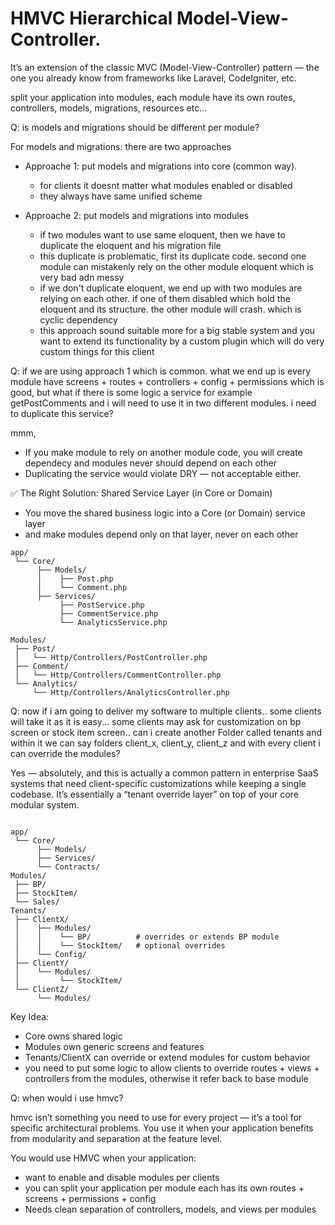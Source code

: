 # HMVC Hierarchical Model-View-Controller.


It’s an extension of the classic MVC (Model-View-Controller) pattern — the one you already know from frameworks like Laravel, CodeIgniter, etc.


split your application into modules, each module have its own routes, controllers, models, migrations, resources etc...


Q: is models and migrations should be different per module?

For models and migrations: there are two approaches

- Approache 1: put models and migrations into core (common way). 
    - for clients it doesnt matter what modules enabled or disabled
    - they always have same unified scheme

- Approache 2: put models and migrations into modules
    - if two modules want to use same eloquent, then we have to duplicate the eloquent and his migration file
    - this duplicate is problematic, first its duplicate code. second one module can mistakenly rely on the other module eloquent which is very bad adn messy
    - if we don't duplicate eloquent, we end up with two modules are relying on each other. if one of them disabled which hold the eloquent and its structure. the other module will crash. which is cyclic dependency
    - this approach sound suitable more for a big stable system and you want to extend its functionality by a custom plugin which will do very custom things for this client



Q: if we are using approach 1 which is common. what we end up is every module have screens + routes + controllers + config + permissions which is good, but what if there is some logic a service for example getPostComments and i will need to use it in two different modules. i need to duplicate this service?

mmm,
- If you make module to rely on another module code, you will create dependecy and modules never should depend on each other
- Duplicating the service would violate DRY — not acceptable either.

✅ The Right Solution: Shared Service Layer (in Core or Domain)
- You move the shared business logic into a Core (or Domain) service layer
- and make modules depend only on that layer, never on each other

```text
app/
 └── Core/
      ├── Models/
      │    ├── Post.php
      │    └── Comment.php
      ├── Services/
           ├── PostService.php
           ├── CommentService.php
           └── AnalyticsService.php
      
Modules/
 ├── Post/
 │   └── Http/Controllers/PostController.php
 ├── Comment/
 │   └── Http/Controllers/CommentController.php
 └── Analytics/
     └── Http/Controllers/AnalyticsController.php
```


Q: now if i am going to deliver my software to multiple clients.. some clients will take it as it is easy... some clients may ask for customization on bp screen or stock item screen.. can i create another Folder called tenants and within it we can say folders client_x, client_y, client_z and with every client i can override the modules?

Yes — absolutely, and this is actually a common pattern in enterprise SaaS systems that need client-specific customizations while keeping a single codebase. It’s essentially a “tenant override layer” on top of your core modular system.


```text

app/
 └── Core/
      ├── Models/
      ├── Services/
      └── Contracts/
Modules/
 ├── BP/
 ├── StockItem/
 └── Sales/
Tenants/
 ├── ClientX/
 │    ├── Modules/
 │    │    └── BP/          # overrides or extends BP module
 │    │    └── StockItem/   # optional overrides
 │    └── Config/
 ├── ClientY/
 │    └── Modules/
 │         └── StockItem/
 └── ClientZ/
      └── Modules/

```

Key Idea:
- Core owns shared logic
- Modules own generic screens and features
- Tenants/ClientX can override or extend modules for custom behavior
- you need to put some logic to allow clients to override routes + views + controllers from the modules, otherwise it refer back to base module



Q: when would i use hmvc?

hmvc isn’t something you need to use for every project — it’s a tool for specific architectural problems. You use it when your application benefits from modularity and separation at the feature level.


You would use HMVC when your application:

- want to enable and disable modules per clients
- you can split your application per module each has its own routes + screens + permissions + config
- Needs clean separation of controllers, models, and views per modules